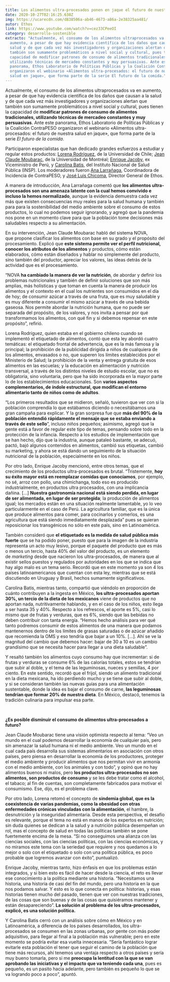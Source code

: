 ```yaml
---
title: Los alimentos ultra-procesados ponen en jaque el futuro de nuestra salud
date: 2020-10-27T02:16:25.638Z
img: https://ucarecdn.com/d838506a-ab46-4673-a86a-2e38325aa481/
autor: Ethos
link: https://www.youtube.com/watch?v=cez33CPeeOI
category: desarrollo-sostenible
extracto: "Actualmente, el consumo de los alimentos ultraprocesados va en
  aumento, a pesar de que hay evidencia científica de los daños que causan a la
  salud y de que cada vez más investigadores y organizaciones alertan que
  también son sumamente problemáticos a nivel social y cultural, pues tienen la
  capacidad de modificar patrones de consumo de alimentos tradicionales,
  utilizando técnicas de mercadeo constantes y muy persuasivas. Ante este
  panorama, Ethos Laboratorio de Políticas Públicas y la Coalición ContraPESO
  organizaron el webinario «Alimentos ultra-procesados: el futuro de nuestra
  salud en jaque», que forma parte de la serie El futuro de la comida."
---
```

Actualmente, el consumo de los alimentos ultraprocesados va en aumento, a pesar de que hay evidencia científica de los daños que causan a la salud y de que cada vez más investigadores y organizaciones alertan que también son sumamente problemáticos a nivel social y cultural, pues tienen la capacidad de **modificar patrones de consumo de alimentos tradicionales, utilizando técnicas de mercadeo constantes y muy persuasivas**. Ante este panorama, Ethos Laboratorio de Políticas Públicas y la Coalición ContraPESO organizaron el webinario «Alimentos ultra-procesados: el futuro de nuestra salud en jaque», que forma parte de la serie *El futuro de la comida*.

Participaron especialistas que han dedicado grandes esfuerzos a estudiar y regular estos productos: [Lorena Rodríguez](https://www.uchile.cl/portafolio-academico/impresion.jsf?username=lorenarodriguez), de la Universidad de Chile; [Jean Claude Moubarac](https://nutrition.umontreal.ca/departement/professeurs/profil/moubarac-jean-claude/in28133/), de la Universidad de Montréal; [Enrique Jacoby](https://saludconlupa.com/entrevistas/jacoby-comer-mal-causa-mas-discapacidad-y-muerte-que-el-alcohol-el-sexo-inseguro-y-el-tabaco-juntos/), ex Viceministro de Perú, y [Carolina Batis](https://www.linkedin.com/in/carolina-batis-3a83a810b/?originalSubdomain=mx), del Instituto Nacional de Salud Pública (INSP). Los moderadores fueron [Ana Larrañaga](https://twitter.com/anna_larr?ref_src=twsrc%5Egoogle%7Ctwcamp%5Eserp%7Ctwgr%5Eauthor), Coordinadora de Incidencia de ContraPESO, y [José Luis Chicoma](https://twitter.com/joseluischicoma?lang=es), Director General de Ethos.

A manera de introducción, Ana Larrañaga comentó que **los alimentos ultra-procesados son una amenaza latente con la cual hemos convivido e incluso la hemos normalizado**, aunque la evidencia demuestra cada vez más que existen consecuencias muy reales para la salud humana y también para para la sostenibilidad del medio ambiente sobre el consumo de estos productos, lo cual no podemos seguir ignorando, y agregó que la pandemia nos pone en un momento clave para que la población tome decisiones más saludables respecto a su alimentación.

En su intervención, Jean Claude Moubarac habló del sistema NOVA, que propone clasificar los alimentos con base en su grado y el propósito del procesamiento. Explicó que **este sistema permite ver el perfil nutricional, conocer los atributos de los alimentos** y productos, cómo están elaborados, cómo están diseñados y hablar no simplemente del producto, sino también del productor, apreciar los valores, las ideas detrás de la actividad que es el procesamiento.

“NOVA **ha cambiado la manera de ver la nutrición**, de abordar y definir los problemas nutricionales y también de definir soluciones que son más amplias, más holísticas y que toman en cuenta la manera de producir los alimentos y el contexto en el cual los nutrientes son consumidos en el día de hoy; de consumir azúcar a través de una fruta, que es muy saludable y es muy diferente a consumir el mismo azúcar a través de una bebida gaseosa. Nos permite abordar la nutrición humana, que no puede ser separada del propósito, de los valores, y nos invita a pensar por qué transformamos los alimentos, con qué fin y si debemos repensar en este propósito”, refirió.

Lorena Rodríguez, quien estaba en el gobierno chileno cuando se implementó el etiquetado de alimentos, contó que esta ley abordó cuatro temáticas: el etiquetado frontal de advertencia, que es la más famosa y la principal; la prohibición de la publicidad dirigida a niños de cualquiera de los alimentos, envasados o no, que superen los límites establecidos por el Ministerio de Salud; la prohibición de la venta y entrega gratuita de esos alimentos en las escuelas; y la educación en alimentación y nutrición transversal, a través de los distintos niveles de estudio escolar, que no es obligatoria, sino voluntaria, pero que ha sido incorporada en la mayor parte lo de los establecimientos educacionales. Son **varios aspectos complementarios, de índole estructural, que modifican el entorno alimentario tanto de niños como de adultos**.

“Los primeros resultados que se midieron, señaló, tuvieron que ver con si la población comprendía lo que estábamos diciendo o necesitábamos una gran campaña para explicar. Y la gran sorpresa fue que **más del 90% de la población entendió rápidamente el mensaje que se estaba enviando a través de este sello**”, incluso niños pequeños; asimismo, agregó que la gente está a favor de regular este tipo de temas, pensando sobre todo en la protección de la infancia. Respecto a los estudios de implementación que se han hecho, dijo que la industria, aunque pataleó bastante, se adecuó, pactó, bajó algunos contenidos en alimentos, cambió sus etiquetas, cambió su marketing, y ahora se está dando un seguimiento de la situación nutricional de la población, especialmente en los niños.

Por otro lado, Enrique Jacoby mencionó, entre otros temas, que el crecimiento de los productos ultra-procesados es brutal. “Tristemente, **hoy su éxito mayor está en reemplazar comidas que conocíamos**, por ejemplo, no sé, arroz con pollo, una chimichanga, todo eso es producido industrialmente, en productos ultra procesados, con una implicancia dañina. \[…] **Nuestra gastronomía nacional está siendo perdida, en lugar de ser alimentada, en lugar de ser protegida**; la producción de alimentos igual; los mercados están en una situación realmente lamentable, yo lo veo particularmente en el caso de Perú. La agricultura familiar, que es la única que produce alimentos para comer, para cocinarlos y comerlos, es una agricultura que está siendo inmediatamente desplazada” pues se quieran reposicionar los transgénicos no sólo en este país, sino en Latinoamérica.

También consideró que **el etiquetado es la medida de salud pública más fuerte** que se ha podido poner, puesto que para la imagen de la industria representa un acto muy lesivo, porque el paquete del producto que es más o menos un tercio, hasta 40% del valor del producto, es un elemento de *marketing* desde que nacieron los ultra-procesados, de manera que al existir sellos puestos y regulados por autoridades en los que se indica que hay algo malo es un tema serio. Recordó que en este momento ya son 4 los países latinoamericanos que cuentan con esta ley, mientras que se está discutiendo en Uruguay y Brasil, hechos sumamente significativos.

Carolina Batis, mientras tanto, compartió que viéndolo en proporción de cuánto contribuyen a la ingesta en México, **los ultra-procesados aportan 30%, un tercio de la dieta de los mexicanos** viene de productos que no aportan nada, nutritivamente hablando, y en el caso de los niños, esto llega a ser hasta 35 y 40%. Respecto a los refrescos, el aporte es 5%, casi lo mismo que de frutas y verduras, que es 6%, siendo que las bebidas no deben contribuir con tanta energía. “Hemos hecho análisis para ver qué tanto podremos consumir de estos alimentos de una manera que podamos mantenernos dentro de los límites de grasas saturadas o de azúcar añadido que recomienda la OMS y eso tendría que bajar a un 10%. \[…]. Ahí se ve la magnitud del cambio que debemos hacer: bajar de 30 a 10 es un cambio grandísimo que se necesita hacer para llegar a una dieta saludable”. 

Y resaltó también los alimentos cuyo consumo hay que incrementar: si de frutas y verduras se consume 6% de las calorías totales, estos se tendrían que subir al doble, y el tema de las leguminosas, nueces y semillas, 4 por ciento. En este sentido, recordó que el frijol, siendo un alimento tradicional en la dieta mexicana, ha ido perdiendo mucho y se tiene que subir al doble, y si se consideran también las nuevas guías para una alimentación sustentable, donde la idea es bajar el consumo de carne, **las leguminosas tendrían que formar 20% de nuestra dieta**. En México, destacó, tenemos la tradición culinaria para impulsar esa parte.

 

**¿Es posible disminuir el consumo de alimentos ultra-procesados a futuro?**

Jean Claude Moubarac tiene una visión optimista respecto al tema: “Veo un mundo en el cual podemos desarrollar la economía de cualquier país, pero sin amenazar la salud humana ni el medio ambiente. Veo un mundo en el cual cada país desarrolla sus sistemas alimentarios en asociación con otros países, pero piensa en desarrollar la economía de los productores, proteger el medio ambiente y producir alimentos que nos permitan vivir en armonía con el medio ambiente, con los animales y con todo”, y opinó que no hay alimentos buenos ni malos, pero **los productos ultra-procesados no son alimentos, son productos de consumo** y se les debe tratar como el alcohol, el tabaco; al fin de cuentas, son completamente fabricados para motivar el consumismo. Ese, dijo, es el problema clave.

Por otro lado, Lorena retomó el concepto de **sindemia global, que es la coexistencia de varias pandemias, como la obesidad con otras enfermedades crónicas vinculadas con la alimentación**, el hambre, la desnutrición y la inseguridad alimentaria. Desde esta perspectiva, el desafío es relevante, porque el tema no está en manos de los expertos en nutrición; sin duda quienes se dedican a la salud y a nutrición pública desempeñan un rol, mas el concepto de salud en todas las políticas también se pone fuertemente encima de la mesa. “Si no conseguimos una alianza con las ciencias sociales, con las ciencias políticas, con las ciencias económicas, y no miramos este tema con la seriedad que requiere y nos quedamos a lo mejor o solo con el etiquetado o solo con una política pública, es poco probable que logremos avanzar con éxito”, puntualizó.

Enrique Jacoby, mientras tanto, hizo énfasis en que los problemas están integrados, y si bien esto es fácil de hacer desde la ciencia, el reto es llevar ese conocimiento a la política mediante una historia. “Necesitamos una historia, una historia de casi del fin del mundo, pero una historia en la que nos podamos salvar. Y esto es lo que conecta en política: historias, y esas historias tienen mucho del pasado, tienen que ver con nuestras tradiciones, de las cosas que son buenas y de las cosas que quisiéramos mantener y están desapareciendo”. **La solución al problema de los ultra-procesados, explicó, es una solución política.** 

Y Carolina Batis cerró con un análisis sobre cómo en México y en Latinoamérica, a diferencia de los países desarrollados, los ultra-procesados se consumen en las zonas urbanas, por gente con más poder adquisitivo, para llegar al final a la población más vulnerable; pero en este momento se podría evitar esa vuelta innecesaria. “Sería fantástico lograr evitarle esta población el tener que seguir el camino de la población que tiene más recursos, ahí tenemos una ventaja respecto a otros países y sería muy bueno tomarla, pero si me **preocupa la lentitud con la que se van aprobando las iniciativas y el impacto que va teniendo cada una**, pues es pequeño, es un pasito hacia adelante, pero también es pequeño lo que se va logrando poco a poco”, apuntó.